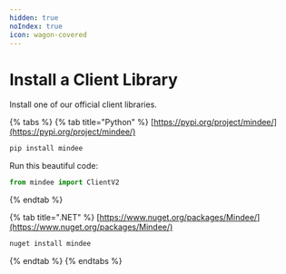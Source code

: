 ```yaml
---
hidden: true
noIndex: true
icon: wagon-covered
---
```


# Install a Client Library

Install one of our official client libraries.

{% tabs %}
{% tab title="Python" %}
[https://pypi.org/project/mindee/](https://pypi.org/project/mindee/)

```sh
pip install mindee
```

Run this beautiful code:

```python
from mindee import ClientV2
```
{% endtab %}

{% tab title=".NET" %}
[https://www.nuget.org/packages/Mindee/](https://www.nuget.org/packages/Mindee/)

```sh
nuget install mindee
```
{% endtab %}
{% endtabs %}
